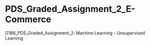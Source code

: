 # PDS_Graded_Assignment_2_E-Commerce
G1B6_PDS_Graded_Assignment_2: Machine Learning - Unsupervised Learning
